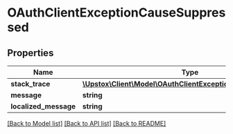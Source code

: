 # OAuthClientExceptionCauseSuppressed

## Properties
Name | Type | Description | Notes
------------ | ------------- | ------------- | -------------
**stack_trace** | [**\Upstox\Client\Model\OAuthClientExceptionCauseStackTrace[]**](OAuthClientExceptionCauseStackTrace.md) |  | [optional] 
**message** | **string** |  | [optional] 
**localized_message** | **string** |  | [optional] 

[[Back to Model list]](../../README.md#documentation-for-models) [[Back to API list]](../../README.md#documentation-for-api-endpoints) [[Back to README]](../../README.md)


